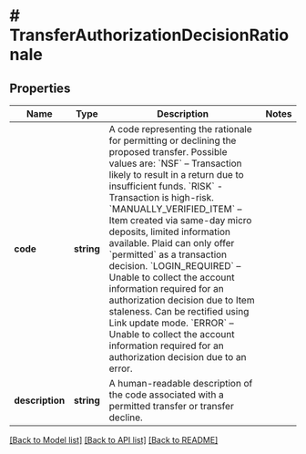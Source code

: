 # # TransferAuthorizationDecisionRationale

## Properties

Name | Type | Description | Notes
------------ | ------------- | ------------- | -------------
**code** | **string** | A code representing the rationale for permitting or declining the proposed transfer. Possible values are:  &#x60;NSF&#x60; – Transaction likely to result in a return due to insufficient funds.  &#x60;RISK&#x60; - Transaction is high-risk.  &#x60;MANUALLY_VERIFIED_ITEM&#x60; – Item created via same-day micro deposits, limited information available. Plaid can only offer &#x60;permitted&#x60; as a transaction decision.  &#x60;LOGIN_REQUIRED&#x60; – Unable to collect the account information required for an authorization decision due to Item staleness. Can be rectified using Link update mode.  &#x60;ERROR&#x60; – Unable to collect the account information required for an authorization decision due to an error. |
**description** | **string** | A human-readable description of the code associated with a permitted transfer or transfer decline. |

[[Back to Model list]](../../README.md#models) [[Back to API list]](../../README.md#endpoints) [[Back to README]](../../README.md)
